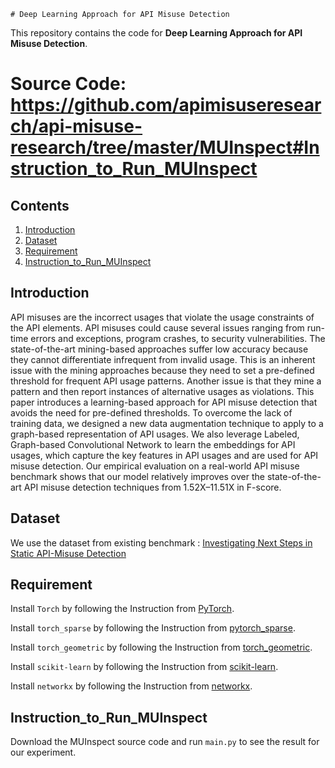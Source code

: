 	# Deep Learning Approach for API Misuse Detection

<p aligh="center"> This repository contains the code for <b>Deep Learning Approach for API Misuse Detection</b>.</p>

# Source Code: https://github.com/apimisuseresearch/api-misuse-research/tree/master/MUInspect#Instruction_to_Run_MUInspect


## Contents
1. [Introduction](#Introduction)
2. [Dataset](#Dataset)
3. [Requirement](#Requirement)
4. [Instruction_to_Run_MUInspect](#Instruction_to_Run_MUInspect)

## Introduction

API misuses are the incorrect usages that violate the usage constraints of the API elements. API misuses could cause several issues ranging from run-time errors and exceptions, program crashes, to security vulnerabilities. The state-of-the-art mining-based approaches suffer low accuracy because they cannot differentiate infrequent from invalid usage. This is an inherent issue with the mining approaches because they need to set a pre-defined threshold for frequent API usage patterns. Another issue is that they mine a pattern and then report instances of alternative usages as violations. This paper introduces a learning-based approach for API misuse detection that avoids the need for pre-defined thresholds. To overcome the lack of training data, we designed a new data augmentation technique to apply to a graph-based representation of API usages. We also leverage Labeled, Graph-based Convolutional Network to learn the embeddings for API usages, which capture the key features in API usages and are used for API misuse detection. Our empirical evaluation on a real-world API misuse benchmark shows that our model relatively improves over the state-of-the-art API misuse detection techniques from 1.52X–11.51X in F-score.

## Dataset

We use the dataset from existing benchmark : [Investigating Next Steps in Static API-Misuse Detection](https://github.com/stg-tud/MUBench)

## Requirement

Install ```Torch``` by following the Instruction from [PyTorch](https://pytorch.org/get-started/locally).

Install ```torch_sparse``` by following the Instruction from [pytorch_sparse](https://github.com/rusty1s/pytorch_sparse).

Install ```torch_geometric``` by following the Instruction from [torch_geometric](https://pytorch-geometric.readthedocs.io/en/latest/notes/installation.html).

Install ```scikit-learn``` by following the Instruction from [scikit-learn](https://scikit-learn.org/stable/getting_started.html).

Install ```networkx``` by following the Instruction from [networkx](https://networkx.org/documentation/stable/install.html).

## Instruction_to_Run_MUInspect

Download the MUInspect source code and run ```main.py``` to see the result for our experiment. 

